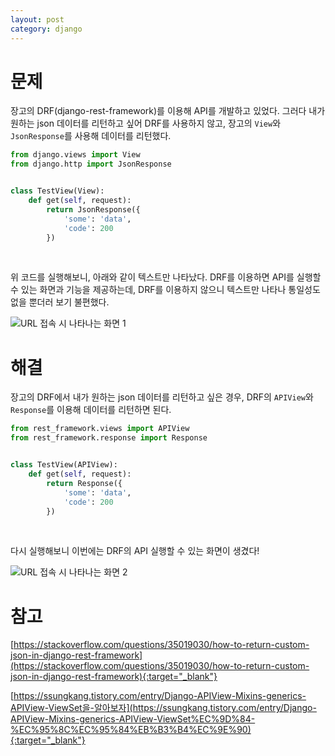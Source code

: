 ```yaml
---
layout: post
category: django
---
```


# 문제

장고의 DRF(django-rest-framework)를 이용해 API를 개발하고 있었다.
그러다 내가 원하는 json 데이터를 리턴하고 싶어 DRF를 사용하지 않고, 장고의 `View`와 `JsonResponse`를 사용해 데이터를 리턴했다.

```python
from django.views import View
from django.http import JsonResponse


class TestView(View):
    def get(self, request):
        return JsonResponse({
            'some': 'data',
            'code': 200
        })
```

<br>

위 코드를 실행해보니, 아래와 같이 텍스트만 나타났다. DRF를 이용하면 API를 실행할 수 있는 화면과 기능을 제공하는데, DRF를 이용하지 않으니 텍스트만 나타나 통일성도 없을 뿐더러 보기 불편했다.

![URL 접속 시 나타나는 화면 1](/no-access-please/assets/image/2022-02-11-how-to-return-custom-json-in-django-rest-framework/1.png)

# 해결

장고의 DRF에서 내가 원하는 json 데이터를 리턴하고 싶은 경우, DRF의 `APIView`와 `Response`를 이용해 데이터를 리턴하면 된다.

```python
from rest_framework.views import APIView
from rest_framework.response import Response


class TestView(APIView):
    def get(self, request):
        return Response({
            'some': 'data',
            'code': 200
        })
```

<br>

다시 실행해보니 이번에는 DRF의 API 실행할 수 있는 화면이 생겼다!

![URL 접속 시 나타나는 화면 2](/no-access-please/assets/image/2022-02-11-how-to-return-custom-json-in-django-rest-framework/2.png)

# 참고

[https://stackoverflow.com/questions/35019030/how-to-return-custom-json-in-django-rest-framework](https://stackoverflow.com/questions/35019030/how-to-return-custom-json-in-django-rest-framework){:target="_blank"}

[https://ssungkang.tistory.com/entry/Django-APIView-Mixins-generics-APIView-ViewSet을-알아보자](https://ssungkang.tistory.com/entry/Django-APIView-Mixins-generics-APIView-ViewSet%EC%9D%84-%EC%95%8C%EC%95%84%EB%B3%B4%EC%9E%90){:target="_blank"}